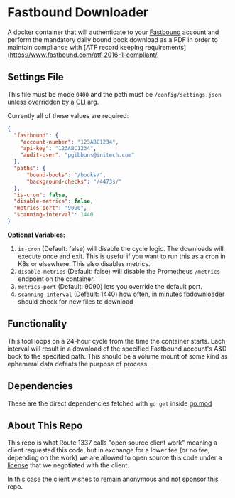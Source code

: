 Fastbound Downloader
====================
A docker container that will authenticate to your [Fastbound](https://www.fastbound.com/) account and perform the mandatory daily bound book download as a PDF
in order to maintain compliance with [ATF record keeping requirements](https://www.fastbound.com/atf-2016-1-compliant/.

Settings File
-------------
This file must be mode `0400` and the path must be `/config/settings.json` unless overridden by a CLI arg.

Currently all of these values are required:
```json
{
  "fastbound": {
    "account-number": "123ABC1234",
    "api-key": "123ABC1234",
    "audit-user": "pgibbons@initech.com"
  },
  "paths": {
      "bound-books": "/books/",
      "background-checks": "/4473s/"
  },
  "is-cron": false,
  "disable-metrics": false,
  "metrics-port": "9090",
  "scanning-interval": 1440
}
```

**Optional Variables:**

1. `is-cron` (Default: false) will disable the cycle logic. The downloads will execute once and exit. This is useful if you want to run this as a cron in K8s or elsewhere. This also disables metrics.
2. `disable-metrics` (Default: false) will disable the Prometheus `/metrics` endpoint on the container.
3. `metrics-port` (Default: 9090) lets you override the default port.
4. `scanning-interval` (Default: 1440) how often, in minutes fbdownloader should check for new files to download

Functionality
-------------
This tool loops on a 24-hour cycle from the time the container starts. Each interval will result in a download of the specified Fastbound account's
A&D book to the specified path. This should be a volume mount of some kind as ephemeral data defeats the purpose of process.

Dependencies
------------
These are the direct dependencies fetched with `go get` inside [go.mod](go.mod)

About This Repo
---------------
This repo is what Route 1337 calls "open source client work" meaning a client requested this code, but in exchange for a lower fee (or no fee, depending on the work)
we are allowed to open source this code under a [license](LICENSE) that we negotiated with the client.

In this case the client wishes to remain anonymous and not sponsor this repo.
